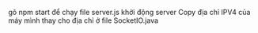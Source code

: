 gõ npm start để chạy file server.js khởi động server
Copy địa chỉ IPV4 của máy mình thay cho địa chỉ ở file SocketIO.java
